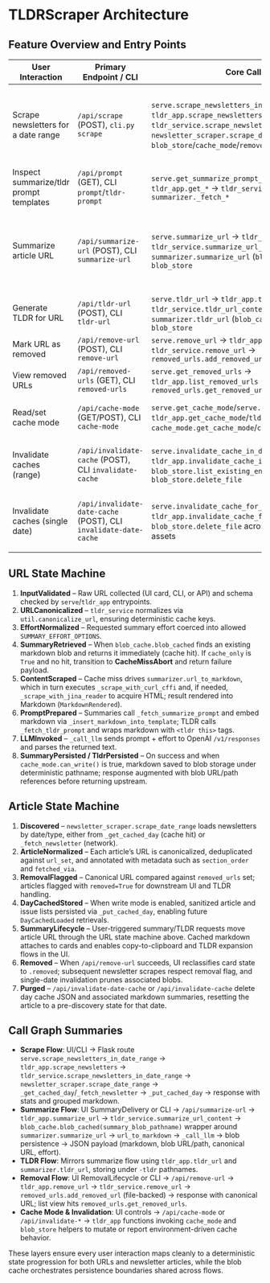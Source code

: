 # TLDRScraper Architecture

## Feature Overview and Entry Points
| User Interaction | Primary Endpoint / CLI | Core Call Stack | Dominant State Transitions |
| --- | --- | --- | --- |
| Scrape newsletters for a date range | `/api/scrape` (POST), `cli.py scrape` | `serve.scrape_newsletters_in_date_range` → `tldr_app.scrape_newsletters` → `tldr_service.scrape_newsletters_in_date_range` → `newsletter_scraper.scrape_date_range` → `blob_store`/`cache_mode`/`removed_urls` | `InputValidated` → (`DayCacheCheck` → `DayCachedLoaded` \| `NetworkFetch`) → `ArticleNormalized` → `RemovalFlagged` → `DayCachedStored` → `ReportAssembled` |
| Inspect summarize/tldr prompt templates | `/api/prompt` (GET), CLI `prompt`/`tldr-prompt` | `serve.get_summarize_prompt_template` or `tldr_app.get_*` → `tldr_service.fetch_*` → `summarizer._fetch_*` | `PromptCacheEmpty` → `PromptFetched` → `PromptCached` |
| Summarize article URL | `/api/summarize-url` (POST), CLI `summarize-url` | `serve.summarize_url` → `tldr_app.summarize_url` → `tldr_service.summarize_url_content` → `summarizer.summarize_url` (`blob_cache.blob_cached`) → `blob_store` | `InputValidated` → `URLCanonicalized` → `EffortNormalized` → (`SummaryRetrieved` \| `ContentScraped` → `MarkdownRendered` → `PromptPrepared` → `LLMInvoked` → `SummaryPersisted`) |
| Generate TLDR for URL | `/api/tldr-url` (POST), CLI `tldr-url` | `serve.tldr_url` → `tldr_app.tldr_url` → `tldr_service.tldr_url_content` → `summarizer.tldr_url` (`blob_cache.blob_cached`) → `blob_store` | Same as summarize flow, final state `TldrPersisted` |
| Mark URL as removed | `/api/remove-url` (POST), CLI `remove-url` | `serve.remove_url` → `tldr_app.remove_url` → `tldr_service.remove_url` → `removed_urls.add_removed_url` | `InputValidated` → `URLCanonicalized` → `RemovalPersisted` |
| View removed URLs | `/api/removed-urls` (GET), CLI `removed-urls` | `serve.get_removed_urls` → `tldr_app.list_removed_urls` → `removed_urls.get_removed_urls` | `RemovalListLoaded` → `ResponseSerialized` |
| Read/set cache mode | `/api/cache-mode` (GET/POST), CLI `cache-mode` | `serve.get_cache_mode`/`serve.set_cache_mode` → `tldr_app.get_cache_mode`/`tldr_app.set_cache_mode` → `cache_mode.get_cache_mode`/`cache_mode.set_cache_mode` | `ModeRead` or `ModeStringNormalized` → `ModeValidated` → `ModePersisted` → `ModeReported` |
| Invalidate caches (range) | `/api/invalidate-cache` (POST), CLI `invalidate-cache` | `serve.invalidate_cache_in_date_range` → `tldr_app.invalidate_cache_in_date_range` → `blob_store.list_existing_entries` & `blob_store.delete_file` | `RangeValidated` → `CandidatePathnamesEnumerated` → `ExistingEntriesListed` → (`DeleteSucceeded`\|`DeleteFailed`) → `SummaryReported` |
| Invalidate caches (single date) | `/api/invalidate-date-cache` (POST), CLI `invalidate-date-cache` | `serve.invalidate_cache_for_date` → `tldr_app.invalidate_cache_for_date` → `blob_store.delete_file` across article and summary assets | `DateValidated` → `DayCacheFetched` → `RelatedUrlsEnumerated` → `UrlArtifactsDeleted` → `DayCacheDeleted` → `SummaryReported` |

## URL State Machine
1. **InputValidated** – Raw URL collected (UI card, CLI, or API) and schema checked by `serve`/`tldr_app` entrypoints.
2. **URLCanonicalized** – `tldr_service` normalizes via `util.canonicalize_url`, ensuring deterministic cache keys.
3. **EffortNormalized** – Requested summary effort coerced into allowed `SUMMARY_EFFORT_OPTIONS`.
4. **SummaryRetrieved** – When `blob_cache.blob_cached` finds an existing markdown blob and returns it immediately (cache hit). If `cache_only` is `True` and no hit, transition to **CacheMissAbort** and return failure payload.
5. **ContentScraped** – Cache miss drives `summarizer.url_to_markdown`, which in turn executes `_scrape_with_curl_cffi` and, if needed, `_scrape_with_jina_reader` to acquire HTML; result rendered into Markdown (`MarkdownRendered`).
6. **PromptPrepared** – Summaries call `_fetch_summarize_prompt` and embed markdown via `_insert_markdown_into_template`; TLDR calls `_fetch_tldr_prompt` and wraps markdown with `<tldr this>` tags.
7. **LLMInvoked** – `_call_llm` sends prompt + effort to OpenAI `/v1/responses` and parses the returned text.
8. **SummaryPersisted / TldrPersisted** – On success and when `cache_mode.can_write()` is true, markdown saved to blob storage under deterministic pathname; response augmented with blob URL/path references before returning upstream.

## Article State Machine
1. **Discovered** – `newsletter_scraper.scrape_date_range` loads newsletters by date/type, either from `_get_cached_day` (cache hit) or `_fetch_newsletter` (network).
2. **ArticleNormalized** – Each article’s URL is canonicalized, deduplicated against `url_set`, and annotated with metadata such as `section_order` and `fetched_via`.
3. **RemovalFlagged** – Canonical URL compared against `removed_urls` set; articles flagged with `removed=True` for downstream UI and TLDR handling.
4. **DayCachedStored** – When write mode is enabled, sanitized article and issue lists persisted via `_put_cached_day`, enabling future `DayCachedLoaded` retrievals.
5. **SummaryLifecycle** – User-triggered summary/TLDR requests move article URL through the URL state machine above. Cached markdown attaches to cards and enables copy-to-clipboard and TLDR expansion flows in the UI.
6. **Removed** – When `/api/remove-url` succeeds, UI reclassifies card state to `.removed`; subsequent newsletter scrapes respect removal flag, and single-date invalidation prunes associated blobs.
7. **Purged** – `/api/invalidate-date-cache` or `/api/invalidate-cache` delete day cache JSON and associated markdown summaries, resetting the article to a pre-discovery state for that date.

## Call Graph Summaries
- **Scrape Flow**: UI/CLI → Flask route `serve.scrape_newsletters_in_date_range` → `tldr_app.scrape_newsletters` → `tldr_service.scrape_newsletters_in_date_range` → `newsletter_scraper.scrape_date_range` → `_get_cached_day`/`_fetch_newsletter` → `_put_cached_day` → response with stats and grouped markdown.
- **Summarize Flow**: UI SummaryDelivery or CLI → `/api/summarize-url` → `tldr_app.summarize_url` → `tldr_service.summarize_url_content` → `blob_cache.blob_cached(summary_blob_pathname)` wrapper around `summarizer.summarize_url` → `url_to_markdown` → `_call_llm` → blob persistence → JSON payload (markdown, blob URL/path, canonical URL, effort).
- **TLDR Flow**: Mirrors summarize flow using `tldr_app.tldr_url` and `summarizer.tldr_url`, storing under `-tldr` pathnames.
- **Removal Flow**: UI RemovalLifecycle or CLI → `/api/remove-url` → `tldr_app.remove_url` → `tldr_service.remove_url` → `removed_urls.add_removed_url` (file-backed) → response with canonical URL; list view hits `removed_urls.get_removed_urls`.
- **Cache Mode & Invalidation**: UI controls → `/api/cache-mode` or `/api/invalidate-*` → `tldr_app` functions invoking `cache_mode` and `blob_store` helpers to mutate or report environment-driven cache behavior.

These layers ensure every user interaction maps cleanly to a deterministic state progression for both URLs and newsletter articles, while the blob cache orchestrates persistence boundaries shared across flows.
